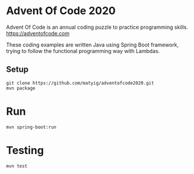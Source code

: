 # Advent Of Code 2020

Advent Of Code is an annual coding puzzle to practice programming skills. https://adventofcode.com

These coding examples are written Java using Spring Boot framework, trying to follow the functional programming way with Lambdas.  

## Setup
```
git clone https://github.com/matyig/adventofcode2020.git
mvn package
```

# Run
```
mvn spring-boot:run
```

# Testing
```
mvn test
```
